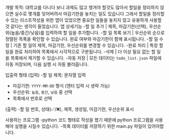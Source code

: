 개발 목적: 대학교를 다니다 보니 과제도 많고 챙겨야 할것도 많아서 할일을 정리하지 않으면 실수로 몇개를 잊어버려서 마감기한을 놓치는 일도 있습니다 
           그래서 할일을 정리할수 있는 리스트작성을 위한 앱이 있었으면 중요한 일들을 놓치지 않고 유용하게 사용할것 같다는 생각이 들었습니다.
앱 상세기능 
-할 일 추가 | 제목, 마감기한(선택), 우선순위(높음/중간/낮음)를 입력하여 할 일을 추가합니다. 
-할 일 목록 보기 | 우선순위 순으로 정렬된 목록을 확인할 수 있습니다. 완료 여부와 마감기한이 함께 표시됩니다. 
-할 일 수정 | 기존 할 일의 제목, 마감기한, 우선순위를 변경할 수 있습니다. 
-완료 처리 | 특정 할 일을 완료 처리하여 목록에서 시각적으로 구분됩니다. 
-삭제 | 더 이상 필요 없는 할 일을 목록에서 제거할 수 있습니다. 
-자동 저장 | 모든 데이터는 `todo_list.json` 파일에 자동 저장되며, 다음 실행 시 자동 불러옵니다. 

입출력 형태
(입력)
 -할 일 제목: 문자열 입력
- 마감기한: `YYYY-MM-DD` 형식 (엔터 입력 시 생략 가능)
- 우선순위: `높음`, `중간`, `낮음` 중 선택
- 목록에서 번호로 선택 

(출력)
-할 일 번호, 상태(✅/❌), 제목, 생성일, 마감기한, 우선순위 표시

사용하는 프로그램
-python 코드 형태로 작성을 했기 때문에 python 프로그램을 사용해야 실행을 시킬수 있습니다.
-목록 데이터를 저장하기 위한 main.py 파일이 있어야합니다.
